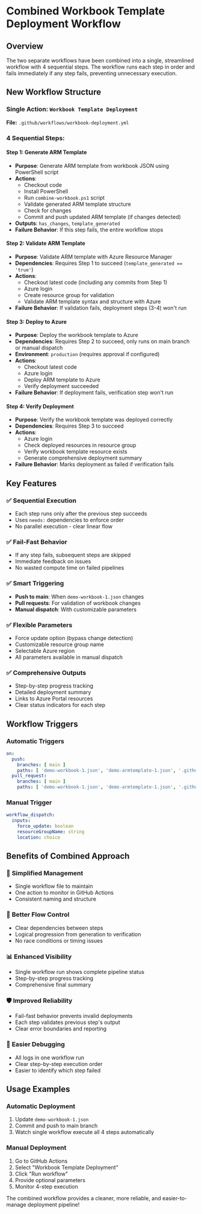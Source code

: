 # Combined Workbook Template Deployment Workflow

## Overview
The two separate workflows have been combined into a single, streamlined workflow with 4 sequential steps. The workflow runs each step in order and fails immediately if any step fails, preventing unnecessary execution.

## New Workflow Structure

### Single Action: `Workbook Template Deployment`
**File:** `.github/workflows/workbook-deployment.yml`

### 4 Sequential Steps:

#### **Step 1: Generate ARM Template**
- **Purpose**: Generate ARM template from workbook JSON using PowerShell script
- **Actions**:
  - Checkout code
  - Install PowerShell
  - Run `combine-workbook.ps1` script
  - Validate generated ARM template structure
  - Check for changes
  - Commit and push updated ARM template (if changes detected)
- **Outputs**: `has_changes`, `template_generated`
- **Failure Behavior**: If this step fails, the entire workflow stops

#### **Step 2: Validate ARM Template** 
- **Purpose**: Validate ARM template with Azure Resource Manager
- **Dependencies**: Requires Step 1 to succeed (`template_generated == 'true'`)
- **Actions**:
  - Checkout latest code (including any commits from Step 1)
  - Azure login
  - Create resource group for validation
  - Validate ARM template syntax and structure with Azure
- **Failure Behavior**: If validation fails, deployment steps (3-4) won't run

#### **Step 3: Deploy to Azure**
- **Purpose**: Deploy the workbook template to Azure
- **Dependencies**: Requires Step 2 to succeed, only runs on main branch or manual dispatch
- **Environment**: `production` (requires approval if configured)
- **Actions**:
  - Checkout latest code
  - Azure login
  - Deploy ARM template to Azure
  - Verify deployment succeeded
- **Failure Behavior**: If deployment fails, verification step won't run

#### **Step 4: Verify Deployment**
- **Purpose**: Verify the workbook template was deployed correctly
- **Dependencies**: Requires Step 3 to succeed
- **Actions**:
  - Azure login
  - Check deployed resources in resource group
  - Verify workbook template resource exists
  - Generate comprehensive deployment summary
- **Failure Behavior**: Marks deployment as failed if verification fails

## Key Features

### ✅ **Sequential Execution**
- Each step runs only after the previous step succeeds
- Uses `needs:` dependencies to enforce order
- No parallel execution - clear linear flow

### ✅ **Fail-Fast Behavior**
- If any step fails, subsequent steps are skipped
- Immediate feedback on issues
- No wasted compute time on failed pipelines

### ✅ **Smart Triggering**
- **Push to main**: When `demo-workbook-1.json` changes
- **Pull requests**: For validation of workbook changes
- **Manual dispatch**: With customizable parameters

### ✅ **Flexible Parameters**
- Force update option (bypass change detection)
- Customizable resource group name
- Selectable Azure region
- All parameters available in manual dispatch

### ✅ **Comprehensive Outputs**
- Step-by-step progress tracking
- Detailed deployment summary
- Links to Azure Portal resources
- Clear status indicators for each step

## Workflow Triggers

### Automatic Triggers
```yaml
on:
  push:
    branches: [ main ]
    paths: [ 'demo-workbook-1.json', 'demo-armtemplate-1.json', '.github/workflows/workbook-deployment.yml' ]
  pull_request:
    branches: [ main ]
    paths: [ 'demo-workbook-1.json', 'demo-armtemplate-1.json', '.github/workflows/workbook-deployment.yml' ]
```

### Manual Trigger
```yaml
workflow_dispatch:
  inputs:
    force_update: boolean
    resourceGroupName: string
    location: choice
```

## Benefits of Combined Approach

### 🎯 **Simplified Management**
- Single workflow file to maintain
- One action to monitor in GitHub Actions
- Consistent naming and structure

### 🔄 **Better Flow Control**
- Clear dependencies between steps
- Logical progression from generation to verification
- No race conditions or timing issues

### 📊 **Enhanced Visibility**
- Single workflow run shows complete pipeline status
- Step-by-step progress tracking
- Comprehensive final summary

### 🛡️ **Improved Reliability**
- Fail-fast behavior prevents invalid deployments
- Each step validates previous step's output
- Clear error boundaries and reporting

### 🚀 **Easier Debugging**
- All logs in one workflow run
- Clear step-by-step execution order
- Easier to identify which step failed

## Usage Examples

### Automatic Deployment
1. Update `demo-workbook-1.json`
2. Commit and push to main branch
3. Watch single workflow execute all 4 steps automatically

### Manual Deployment
1. Go to GitHub Actions
2. Select "Workbook Template Deployment"
3. Click "Run workflow"
4. Provide optional parameters
5. Monitor 4-step execution

The combined workflow provides a cleaner, more reliable, and easier-to-manage deployment pipeline!